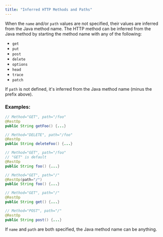 ```yaml
---
title: "Inferred HTTP Methods and Paths"
---
```


When the `name` and/or `path` values are not specified, their values are inferred
from the Java method name.
The HTTP method can be inferred from the Java method by starting the method name with any of the following:
- `get`
- `put`
- `post`
- `delete`
- `options`
- `head`
- `trace`
- `patch`

If `path` is not defined, it's inferred from the Java method name (minus the prefix above).
### Examples:


```java
// Method="GET", path="/foo"
@RestOp
public String getFoo() {...}
```


```java
// Method="DELETE", path="/foo"
@RestOp
public String deleteFoo() {...}
```


```java
// Method="GET", path="/foo"
// "GET" is default
@RestOp
public String foo() {...}
```


```java
// Method="GET", path="/"
@RestOp(path="/")
public String foo() {...}
```


```java
// Method="GET", path="/"
@RestOp
public String get() {...}
```


```java
// Method="POST", path="/"
@RestOp
public String post() {...}
```


If `name` and `path` are both specified, the Java method name can be anything.
